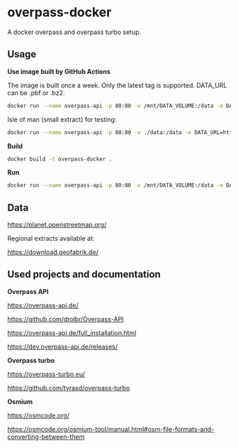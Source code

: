 # overpass-docker

A docker overpass and overpass turbo setup.

## Usage

**Use image built by GitHub Actions**

The image is built once a week. Only the latest tag is supported. DATA_URL can be .pbf or .bz2.

```sh
docker run --name overpass-api -p 80:80 -v /mnt/DATA_VOLUME:/data -e DATA_URL=https://planet.openstreetmap.org/pbf/planet-latest.osm.pbf -d ghcr.io/bitfexl/overpass-docker:latest
```

Isle of man (small extract) for testing:

```sh
docker run --name overpass-api -p 80:80 -v ./data:/data -e DATA_URL=https://download.geofabrik.de/europe/isle-of-man-latest.osm.pbf -d ghcr.io/bitfexl/overpass-docker:latest
```

**Build**

```sh
docker build -t overpass-docker .
```

**Run**

```sh
docker run --name overpass-api -p 80:80 -v /mnt/DATA_VOLUME:/data -e DATA_URL=https://planet.openstreetmap.org/pbf/planet-latest.osm.pbf -d overpass-docker
```

## Data

https://planet.openstreetmap.org/

Regional extracts available at:

https://download.geofabrik.de/

## Used projects and documentation

**Overpass API**

https://overpass-api.de/

https://github.com/drolbr/Overpass-API

https://overpass-api.de/full_installation.html

https://dev.overpass-api.de/releases/

**Overpass turbo**

https://overpass-turbo.eu/

https://github.com/tyrasd/overpass-turbo

**Osmium**

https://osmcode.org/

https://osmcode.org/osmium-tool/manual.html#osm-file-formats-and-converting-between-them

